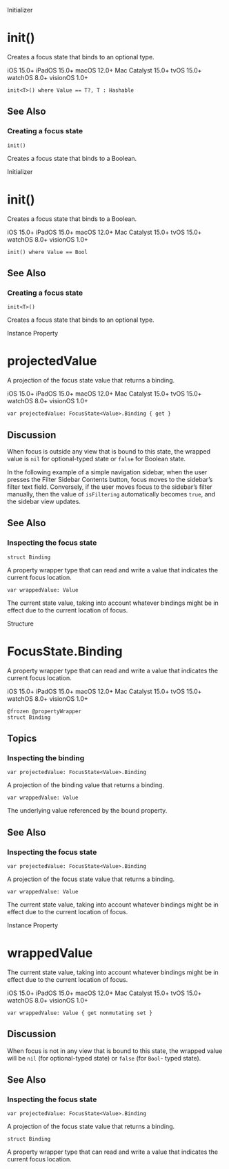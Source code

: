 Initializer

# init()

Creates a focus state that binds to an optional type.

iOS 15.0+  iPadOS 15.0+  macOS 12.0+  Mac Catalyst 15.0+  tvOS 15.0+  watchOS
8.0+  visionOS 1.0+

    
    
    init<T>() where Value == T?, T : Hashable

## See Also

### Creating a focus state

`init()`

Creates a focus state that binds to a Boolean.

Initializer

# init()

Creates a focus state that binds to a Boolean.

iOS 15.0+  iPadOS 15.0+  macOS 12.0+  Mac Catalyst 15.0+  tvOS 15.0+  watchOS
8.0+  visionOS 1.0+

    
    
    init() where Value == Bool

## See Also

### Creating a focus state

`init<T>()`

Creates a focus state that binds to an optional type.

Instance Property

# projectedValue

A projection of the focus state value that returns a binding.

iOS 15.0+  iPadOS 15.0+  macOS 12.0+  Mac Catalyst 15.0+  tvOS 15.0+  watchOS
8.0+  visionOS 1.0+

    
    
    var projectedValue: FocusState<Value>.Binding { get }

## Discussion

When focus is outside any view that is bound to this state, the wrapped value
is `nil` for optional-typed state or `false` for Boolean state.

In the following example of a simple navigation sidebar, when the user presses
the Filter Sidebar Contents button, focus moves to the sidebar’s filter text
field. Conversely, if the user moves focus to the sidebar’s filter manually,
then the value of `isFiltering` automatically becomes `true`, and the sidebar
view updates.

## See Also

### Inspecting the focus state

`struct Binding`

A property wrapper type that can read and write a value that indicates the
current focus location.

`var wrappedValue: Value`

The current state value, taking into account whatever bindings might be in
effect due to the current location of focus.

Structure

# FocusState.Binding

A property wrapper type that can read and write a value that indicates the
current focus location.

iOS 15.0+  iPadOS 15.0+  macOS 12.0+  Mac Catalyst 15.0+  tvOS 15.0+  watchOS
8.0+  visionOS 1.0+

    
    
    @frozen @propertyWrapper
    struct Binding

## Topics

### Inspecting the binding

`var projectedValue: FocusState<Value>.Binding`

A projection of the binding value that returns a binding.

`var wrappedValue: Value`

The underlying value referenced by the bound property.

## See Also

### Inspecting the focus state

`var projectedValue: FocusState<Value>.Binding`

A projection of the focus state value that returns a binding.

`var wrappedValue: Value`

The current state value, taking into account whatever bindings might be in
effect due to the current location of focus.

Instance Property

# wrappedValue

The current state value, taking into account whatever bindings might be in
effect due to the current location of focus.

iOS 15.0+  iPadOS 15.0+  macOS 12.0+  Mac Catalyst 15.0+  tvOS 15.0+  watchOS
8.0+  visionOS 1.0+

    
    
    var wrappedValue: Value { get nonmutating set }

## Discussion

When focus is not in any view that is bound to this state, the wrapped value
will be `nil` (for optional-typed state) or `false` (for `Bool`\- typed
state).

## See Also

### Inspecting the focus state

`var projectedValue: FocusState<Value>.Binding`

A projection of the focus state value that returns a binding.

`struct Binding`

A property wrapper type that can read and write a value that indicates the
current focus location.

